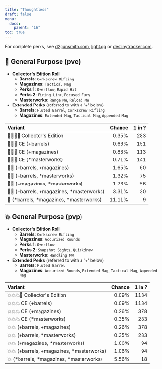 ```yaml
---
title: "Thoughtless"
draft: false
menu:
  docs:
    parent: "16"
toc: true
---
```


For complete perks, see [d2gunsmith.com](https://d2gunsmith.com/w/4067556514), [light.gg](https://www.light.gg/db/items/4067556514) or [destinytracker.com](https://destinytracker.com/destiny-2/db/items/4067556514).



## 👾 General Purpose (pve)



* **Collector's Edition Roll**
  * **Barrels**: `Corkscrew Rifling`
  * **Magazines**: `Tactical Mag`
  * **Perks 1**: `Overflow`, `Rapid Hit`
  * **Perks 2**: `Firing Line`, `Focused Fury`
  * **Masterworks**: `Range MW`, `Reload MW`
* **Extended Perks** (referred to with a '+' below)
  * **Barrels**: `Fluted Barrel`, `Corkscrew Rifling`
  * **Magazines**: `Extended Mag`, `Tactical Mag`, `Appended Mag`

| Variant | Chance | 1 in ? |
|:-|-:|-:|
| 👾👾👾🌟 Collector's Edition | 0.35% | 283 |
| 👾👾👾 CE (+barrels) | 0.66% | 151 |
| 👾👾👾 CE (+magazines) | 0.88% | 113 |
| 👾👾👾 CE (*masterworks) | 0.71% | 141 |
| 👾👾 (+barrels, +magazines) | 1.65% | 60 |
| 👾👾 (+barrels, *masterworks) | 1.32% | 75 |
| 👾👾 (+magazines, *masterworks) | 1.76% | 56 |
| 👾👾 (+barrels, +magazines, *masterworks) | 3.31% | 30 |
| 👾 (*barrels, *magazines, *masterworks) | 11.11% | 9 |

## 💥 General Purpose (pvp)



* **Collector's Edition Roll**
  * **Barrels**: `Corkscrew Rifling`
  * **Magazines**: `Accurized Rounds`
  * **Perks 1**: `Overflow`
  * **Perks 2**: `Snapshot Sights`, `Quickdraw`
  * **Masterworks**: `Handling MW`
* **Extended Perks** (referred to with a '+' below)
  * **Barrels**: `Fluted Barrel`
  * **Magazines**: `Accurized Rounds`, `Extended Mag`, `Tactical Mag`, `Appended Mag`

| Variant | Chance | 1 in ? |
|:-|-:|-:|
| 💥💥💥🌟 Collector's Edition | 0.09% | 1134 |
| 💥💥💥 CE (+barrels) | 0.09% | 1134 |
| 💥💥💥 CE (+magazines) | 0.26% | 378 |
| 💥💥💥 CE (*masterworks) | 0.35% | 283 |
| 💥💥 (+barrels, +magazines) | 0.26% | 378 |
| 💥💥 (+barrels, *masterworks) | 0.35% | 283 |
| 💥💥 (+magazines, *masterworks) | 1.06% | 94 |
| 💥💥 (+barrels, +magazines, *masterworks) | 1.06% | 94 |
| 💥 (*barrels, *magazines, *masterworks) | 5.56% | 18 |
